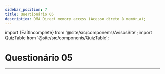 ```yaml
---
sidebar_position: 7
title: Questionário 05
description: DMA Direct memory access (Acesso direto à memória);
---
```


import {EaDIncomplete} from '@site/src/components/AvisosSite';
import QuizTable from '@site/src/components/QuizTable';

# Questionário 05

<EaDIncomplete />

<!-- Tabela com link para atividade, inicio, fim e descrição do Quiz! -->
<div style={{ display: "flex", justifyContent: "center" }}>
  <QuizTable index={5} internal={false} />
</div>

---
